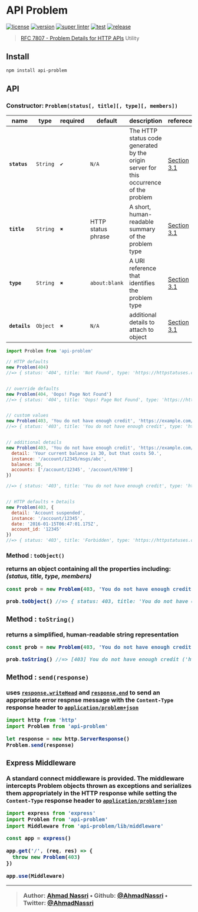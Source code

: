 # API Problem

[![license][license-image]][license-url]
[![version][npm-image]][npm-url]
[![super linter][super-linter-image]][super-linter-url]
[![test][test-image]][test-url]
[![release][release-image]][release-url]

[license-url]: LICENSE
[license-image]: https://img.shields.io/github/license/ahmadnassri/node-api-problem.svg?logo=circleci

[npm-url]: https://www.npmjs.com/package/api-problem
[npm-image]: https://img.shields.io/npm/v/api-problem.svg?logo=npm

[super-linter-url]: https://github.com/ahmadnassri/node-api-problem/actions?query=workflow%3Asuper-linter
[super-linter-image]: https://github.com/ahmadnassri/node-api-problem/workflows/super-linter/badge.svg

[test-url]: https://github.com/ahmadnassri/node-api-problem/actions?query=workflow%3Atest
[test-image]: https://github.com/ahmadnassri/node-api-problem/workflows/test/badge.svg

[release-url]: https://github.com/ahmadnassri/node-api-problem/actions?query=workflow%3Arelease
[release-image]: https://github.com/ahmadnassri/node-api-problem/workflows/release/badge.svg


> [RFC 7807 - Problem Details for HTTP APIs](https://tools.ietf.org/html/rfc7807) Utility

## Install

```bash
npm install api-problem
```

## API

### Constructor: `Problem(status[, title][, type][, members])`

| name          | type     | required | default            | description                                                                            | referece                |
| ------------- | -------- | -------- | ------------------ | -------------------------------------------------------------------------------------- | ----------------------- |
| **`status`**  | `String` | `✔`      | `N/A`              | The HTTP status code generated by the origin server for this occurrence of the problem | [Section 3.1][spec-3.1] |
| **`title`**   | `String` | `✖`      | HTTP status phrase | A short, human-readable summary of the problem type                                    | [Section 3.1][spec-3.1] |
| **`type`**    | `String` | `✖`      | `about:blank`      | A URI reference that identifies the problem type                                       | [Section 3.1][spec-3.1] |
| **`details`** | `Object` | `✖`      | `N/A`              | additional details to attach to object                                                 | [Section 3.1][spec-3.2] |

```js
import Problem from 'api-problem'

// HTTP defaults
new Problem(404)
//=> { status: '404', title: 'Not Found', type: 'https://httpstatuses.com/404' }


// override defaults
new Problem(404, 'Oops! Page Not Found')
//=> { status: '404', title: 'Oops! Page Not Found', type: 'https://httpstatuses.com/404' }


// custom values
new Problem(403, 'You do not have enough credit', 'https://example.com/probs/out-of-credit')
//=> { status: '403', title: 'You do not have enough credit', type: 'https://example.com/probs/out-of-credit' }


// additional details
new Problem(403, 'You do not have enough credit', 'https://example.com/probs/out-of-credit', {
  detail: 'Your current balance is 30, but that costs 50.',
  instance: '/account/12345/msgs/abc',
  balance: 30,
  accounts: ['/account/12345', '/account/67890']
})

//=> { status: '403', title: 'You do not have enough credit', type: 'https://example.com/probs/out-of-credit', detail: 'Your current balance is 30, but that costs 50.', instance: '/account/12345/msgs/abc', balance: 30, accounts: ['/account/12345', '/account/67890'] }


// HTTP defaults + Details
new Problem(403, {
  detail: 'Account suspended',
  instance: '/account/12345',
  date: '2016-01-15T06:47:01.175Z',
  account_id: '12345'
})
//=> { status: '403', title: 'Forbidden', type: 'https://httpstatuses.com/404', detail: 'Account suspended', instance: '/account/12345', account_id: 12345, 'date: 2016-01-15T06:47:01.175Z' }

```

### Method : <object> `toObject()`

returns an object containing all the properties including: _(status, title, type, members)_

```js
const prob = new Problem(403, 'You do not have enough credit', 'https://example.com/probs/out-of-credit', { user_id: 'x123' })

prob.toObject() //=> { status: 403, title: 'You do not have enough credit', type: 'https://example.com/probs/out-of-credit', user_id: 'x123' }
```

### Method : <string> `toString()`

returns a simplified, human-readable string representation

```js
const prob = new Problem(403, 'You do not have enough credit', 'https://example.com/probs/out-of-credit')

prob.toString() //=> [403] You do not have enough credit ('https://example.com/probs/out-of-credit')
```

### Method : <void> `send(response)`

uses [`response.writeHead`](https://nodejs.org/docs/latest/api/http.html#http_response_writehead_statuscode_statusmessage_headers) and [`response.end`](https://nodejs.org/docs/latest/api/http.html#http_response_end_data_encoding_callback) to send an appropriate error respnse message with the `Content-Type` response header to [`application/problem+json`][spec-3]

```js
import http from 'http'
import Problem from 'api-problem'

let response = new http.ServerResponse()
Problem.send(response)
```

### Express Middleware

A standard connect middleware is provided. The middleware intercepts Problem objects thrown as exceptions and serializes them appropriately in the HTTP response while setting the `Content-Type` response header to [`application/problem+json`][spec-3]

```js
import express from 'express'
import Problem from 'api-problem'
import Middleware from 'api-problem/lib/middleware'

const app = express()

app.get('/', (req, res) => {
  throw new Problem(403)
})

app.use(Middleware)
```

- - -

> Author: [Ahmad Nassri](https://www.ahmadnassri.com) • 
> Github: [@AhmadNassri](https://github.com/ahmadnassri) • 
> Twitter: [@AhmadNassri](https://twitter.com/ahmadnassri)

[spec-3]: https://tools.ietf.org/html/rfc7807#section-3

[spec-3.1]: https://tools.ietf.org/html/rfc7807#section-3.1

[spec-3.2]: https://tools.ietf.org/html/rfc7807#section-3.2
